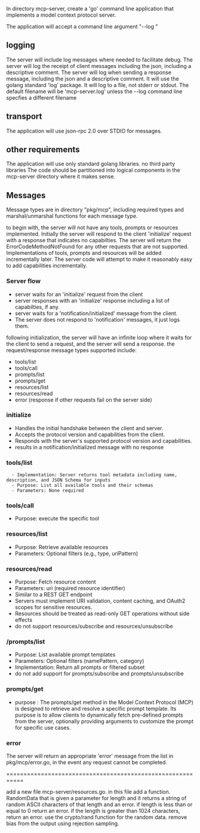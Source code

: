 In directory mcp-server, create a 'go' command line application that implements a model context protocol server. 

The application will accept a command line argument "--log <logfile>" 

## logging
The server will include log messages  where needed to facilitate debug. 
The server will log the receipt of client messages including the json, including a descriptive comment.
The server will log when sending a response message, including the json and a descriptive comment.
It will use the golang standard 'log' package.
It will log to a file, not stderr or stdout. 
The default filename will be 'mcp-server.log' unless the --log command line specfies a different filename

## transport
The application will use json-rpc 2.0 over STDIO  for messages.

## other requirements
The application will use only standard golang libraries. no third party libraries 
The code should be partitioned into logical components in the mcp-server directory where it makes sense.

## Messages
Message  types are in directory "pkg/mcp", including required types and marshal/unmarshal functions for each message type.

to begin with, the server will not have any tools, prompts or resources implemented. 
Initially the server will respond to the client 'initialize' request with a response that indicates no capabilties.
The server will return the ErrorCodeMethodNotFound for any other requests that are not supported. Implementations of tools, prompts and resources will be added incrementally later. The server code will attempt to make it reasonably easy to add capabilities incrementally.

 ### Server flow

- server waits for an 'initialize' request from the client
- server responses with an 'initialize' response including a list of capabilties, if any.
- server waits for a 'notification/initialized' message from the client. 
- The server does not respond to 'notification' messages, it just logs them.

following initialization, the server will have an infinite loop where 
it waits for the client to send a request, and the server will send a response. 
the request/response message types supported include:
- tools/list
- tools/call
- prompts/list
- prompts/get
- resources/list
- resources/read
- error (response if other requests fail on the server side)

### initialize
  - Handles the initial handshake between the client and server.
  - Accepts the protocol version and capabilities from the client.
  - Responds with the server's supported protocol version and capabilities.
  - results in a notification/initialized message with no response

### tools/list
      - Implementation: Server returns tool metadata including name, description, and JSON Schema for inputs
      - Purpose: List all available tools and their schemas
      - Parameters: None required

### tools/call
  - Purpose: execute the specific tool

### resources/list
  - Purpose: Retrieve available resources
  - Parameters: Optional filters (e.g., type, uriPattern)

### resources/read
- Purpose: Fetch resource content
- Parameters: uri (required resource identifier)
- Similar to a REST GET endpoint
- Servers must implement URI validation, content caching, and OAuth2 scopes for sensitive resources. 
- Resources should be treated as read-only GET operations without side effects
- do not support resources/subscribe and resources/unsubscribe

### /prompts/list
  - Purpose: List available prompt templates
  - Parameters: Optional filters (namePattern, category)
  - Implementation: Return all prompts or filtered subset
  - do not add support for prompts/subscribe and prompts/unsubscribe

### prompts/get
  - purpose : The prompts/get method in the Model Context Protocol (MCP) is designed to retrieve and resolve a specific prompt template. Its purpose is to allow clients to dynamically fetch pre-defined prompts from the server, optionally providing arguments to customize the prompt for specific use cases.

### error

The server will return an appropriate 'error' message from the list in pkg/mcp/error.go, in the event any request cannot be completed.



===========================================================

add a new file mcp-server/resources.go. in this file add a function. RandomData that is given a parameter for length and it returns a string of random ASCII characters of that length and an error. 
if length is less than or equal to 0 return an error. if the length is greater than 1024 characters, return an error.
use the crypto/rand function for the random data. remove bias from the output using rejection sampling. 